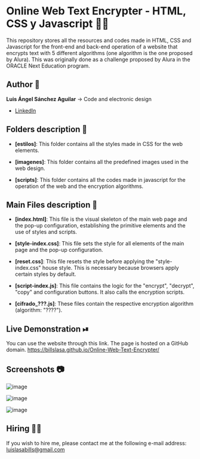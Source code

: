 # Online Web Text Encrypter - HTML, CSS y Javascript 🔐🔠
This repository stores all the resources and codes made in HTML, CSS and Javascript for the front-end and back-end operation of a website that encrypts text with 5 different algorithms (one algorithm is the one proposed by Alura). This was originally done as a challenge proposed by Alura in the ORACLE Next Education program.

## Author 👤
**Luis Ángel Sánchez Aguilar** -> Code and electronic design

* [LinkedIn](https://www.linkedin.com/in/sanchezluismachinelearning/)


## Folders description 📁

* **[estilos]**: This folder contains all the styles made in CSS for the web elements.

* **[imagenes]**: This folder contains all the predefined images used in the web design.

* **[scripts]**: This folder contains all the codes made in javascript for the operation of the web and the encryption algorithms.


## Main Files description 📘

* **[index.html]**: This file is the visual skeleton of the main web page and the pop-up configuration, establishing the primitive elements and the use of styles and scripts.

* **[style-index.css]**: This file sets the style for all elements of the main page and the pop-up configuration.

* **[reset.css]**: This file resets the style before applying the "style-index.css" house style. This is necessary because browsers apply certain styles by default.

* **[script-index.js]**: This file contains the logic for the "encrypt", "decrypt", "copy" and configuration buttons. It also calls the encryption scripts.

* **[cifrado_???.js]**: These files contain the respective encryption algorithm (algorithm: "????").


## Live Demonstration ⏯
You can use the website through this link. The page is hosted on a GitHub domain.
https://billslasa.github.io/Online-Web-Text-Encrypter/


## Screenshots 📷
![image](https://user-images.githubusercontent.com/118120048/210597066-f8a584fd-95f3-4874-8db3-0b9edd4fa63c.png)

![image](https://user-images.githubusercontent.com/118120048/210597115-2f3b1427-079f-4780-a3c1-3fe6fb966817.png)

![image](https://user-images.githubusercontent.com/118120048/210597349-7cd13c6e-8ee3-4a89-a37f-86eb0cafa365.png)


## Hiring 🤝🏿

If you wish to hire me, please contact me at the following e-mail address: luislasabills@gmail.com
